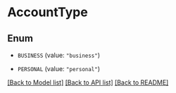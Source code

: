 # AccountType

## Enum


* `BUSINESS` (value: `"business"`)

* `PERSONAL` (value: `"personal"`)


[[Back to Model list]](../README.md#documentation-for-models) [[Back to API list]](../README.md#documentation-for-api-endpoints) [[Back to README]](../README.md)


